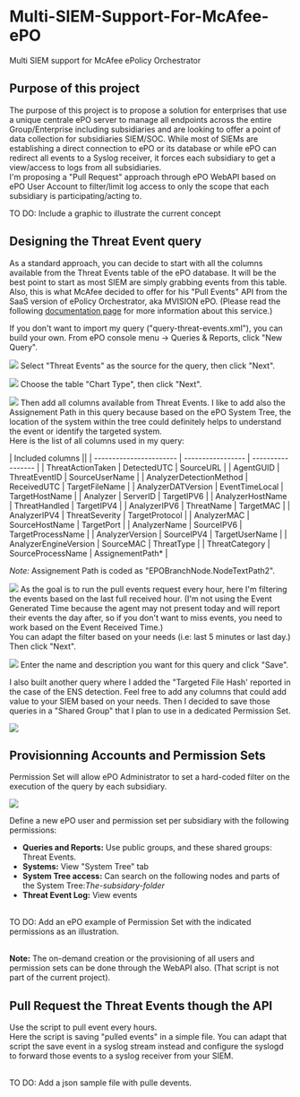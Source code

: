 # Multi-SIEM-Support-For-McAfee-ePO
 Multi SIEM support for McAfee ePolicy Orchestrator

## Purpose of this project
The purpose of this project is to propose a solution for enterprises that use a unique centrale ePO server to manage all endpoints across the entire Group/Enterprise including subsidiaries and are looking to offer a point of data collection for subsidiaries SIEM/SOC. While most of SIEMs are establishing a direct connection to ePO or its database or while ePO can redirect all events to a Syslog receiver, it forces each subsidiary to get a view/access to logs from all subsidiaries.<br>
I'm proposing a "Pull Request" approach through ePO WebAPI based on ePO User Account to filter/limit log access to only the scope that each subsidiary is participating/acting to.

TO DO: Include a graphic to illustrate the current concept

## Designing the Threat Event query
As a standard approach, you can decide to start with all the columns available from the Threat Events table of the ePO database. It will be the best point to start as most SIEM are simply grabbing events from this table. Also, this is what McAfee decided to offer for his "Pull Events" API from the SaaS version of ePolicy Orchestrator, aka MVISION ePO. (Please read the following [documentation page](https://docs.mcafee.com/bundle/mvision-epolicy-orchestrator-product-guide/page/GUID-26C1A6F2-DEB6-48B6-80D6-509649C356BC.html) for more information about this service.)

If you don't want to import my query ("query-threat-events.xml"), you can build your own. From ePO console menu -> Queries & Reports, click "New Query".

![](./img/epo-create-query-01.png)
Select "Threat Events" as the source for the query, then click "Next".

![](./img/epo-create-query-02.png)
Choose the table "Chart Type", then click "Next".

![](./img/epo-create-query-03.png)
Then add all columns available from Threat Events. I like to add also the Assignement Path in this query because based on the ePO System Tree, the location of the system within the tree could definitely helps to understand the event or identify the targeted system.<br>
Here is the list of all columns used in my query:

| Included columns                                               ||
| ----------------------- | ----------------- | ----------------- |
| ThreatActionTaken       | DetectedUTC       | SourceURL         |
| AgentGUID               | ThreatEventID     | SourceUserName    |
| AnalyzerDetectionMethod | ReceivedUTC       | TargetFileName    |
| AnalyzerDATVersion      | EventTimeLocal    | TargetHostName    |
| Analyzer                | ServerID          | TargetIPV6        |
| AnalyzerHostName        | ThreatHandled     | TargetIPV4        |
| AnalyzerIPV6            | ThreatName        | TargetMAC         |
| AnalyzerIPV4            | ThreatSeverity    | TargetProtocol    |
| AnalyzerMAC             | SourceHostName    | TargetPort        |
| AnalyzerName            | SourceIPV6        | TargetProcessName |
| AnalyzerVersion         | SourceIPV4        | TargetUserName    |
| AnalyzerEngineVersion   | SourceMAC         | ThreatType        |
| ThreatCategory          | SourceProcessName | AssignementPath*  |

*Note:* Assignement Path is coded as "EPOBranchNode.NodeTextPath2".

![](./img/epo-create-query-04.png)
As the goal is to run the pull events request every hour, here I'm filtering the events based on the last full received hour. (I'm not using the Event Generated Time because the agent may not present today and will report their events the day after, so if you don't want to miss events, you need to work based on the Event Received Time.)<br>
You can adapt the filter based on your needs (i.e: last 5 minutes or last day.) Then click "Next".

![](./img/epo-create-query-05.png)
Enter the name and description you want for this query and click "Save".

I also built another query where I  added the "Targeted File Hash' reported in the case of the ENS detection. Feel free to add any columns that could add value to your SIEM based on your needs. Then I decided to save those queries in a "Shared Group" that I plan to use in a dedicated Permission Set.

![](./img/epo-shared-queries.png)

## Provisionning Accounts and Permission Sets
Permission Set will allow ePO Administrator to set a hard-coded filter on the execution of the query by each subsidiary.

![](./img/epo-system-tree.png)

Define a new ePO user and permission set per subsidiary with the following permissions:
- **Queries and Reports:** Use public groups, and these shared groups: Threat Events.
- **Systems:** View "System Tree" tab 
- **System Tree access:**  Can search on the following nodes and parts of the System Tree:*The-subsidary-folder*
- **Threat Event Log:** View events 
 
<br>TO DO: Add an ePO example of Permission Set with the indicated permissions as an illustration.<br><br>

**Note:** The on-demand creation or the provisioning of all users and permission sets can be done through the WebAPI also. (That script is not part of the current project).

## Pull Request the Threat Events though the API
Use the script to pull event every hours.<br>
Here the script is saving "pulled events" in a simple file. You can adapt that script the save event in a syslog stream instead and configure the syslogd to forward those events to a syslog receiver from your SIEM.

<br>TO DO: Add a json sample file with pulle devents.